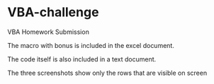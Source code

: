 # VBA-challenge
VBA Homework Submission

The macro with bonus is included in the excel document.

The code itself is also included in a text document.


The three screenshots show only the rows that are visible on screen 
